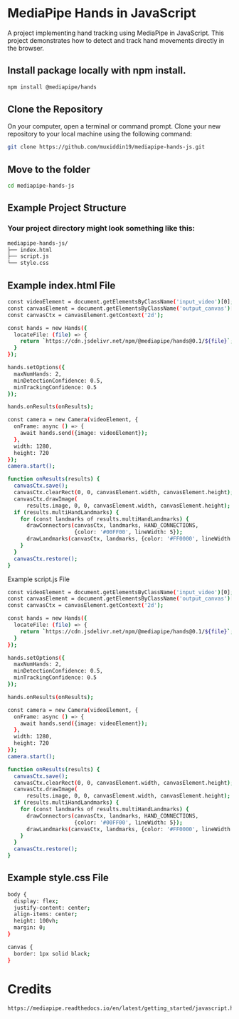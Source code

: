 # MediaPipe Hands in JavaScript

A project implementing hand tracking using MediaPipe in JavaScript. This project demonstrates how to detect and track hand movements directly in the browser.

## Install package locally with npm install. 
```bash
npm install @mediapipe/hands
```
## Clone the Repository

On your computer, open a terminal or command prompt. Clone your new repository to your local machine using the following command:

```bash
git clone https://github.com/muxiddin19/mediapipe-hands-js.git
```
## Move to the folder
```bash
cd mediapipe-hands-js
```
## Example Project Structure
### Your project directory might look something like this:
```bash
mediapipe-hands-js/
├── index.html
├── script.js
└── style.css
```
## Example index.html File
```bash
const videoElement = document.getElementsByClassName('input_video')[0];
const canvasElement = document.getElementsByClassName('output_canvas')[0];
const canvasCtx = canvasElement.getContext('2d');

const hands = new Hands({
  locateFile: (file) => {
    return `https://cdn.jsdelivr.net/npm/@mediapipe/hands@0.1/${file}`;
  }
});

hands.setOptions({
  maxNumHands: 2,
  minDetectionConfidence: 0.5,
  minTrackingConfidence: 0.5
});

hands.onResults(onResults);

const camera = new Camera(videoElement, {
  onFrame: async () => {
    await hands.send({image: videoElement});
  },
  width: 1280,
  height: 720
});
camera.start();

function onResults(results) {
  canvasCtx.save();
  canvasCtx.clearRect(0, 0, canvasElement.width, canvasElement.height);
  canvasCtx.drawImage(
      results.image, 0, 0, canvasElement.width, canvasElement.height);
  if (results.multiHandLandmarks) {
    for (const landmarks of results.multiHandLandmarks) {
      drawConnectors(canvasCtx, landmarks, HAND_CONNECTIONS,
                     {color: '#00FF00', lineWidth: 5});
      drawLandmarks(canvasCtx, landmarks, {color: '#FF0000', lineWidth: 2});
    }
  }
  canvasCtx.restore();
}

```

Example script.js File
```bash
const videoElement = document.getElementsByClassName('input_video')[0];
const canvasElement = document.getElementsByClassName('output_canvas')[0];
const canvasCtx = canvasElement.getContext('2d');

const hands = new Hands({
  locateFile: (file) => {
    return `https://cdn.jsdelivr.net/npm/@mediapipe/hands@0.1/${file}`;
  }
});

hands.setOptions({
  maxNumHands: 2,
  minDetectionConfidence: 0.5,
  minTrackingConfidence: 0.5
});

hands.onResults(onResults);

const camera = new Camera(videoElement, {
  onFrame: async () => {
    await hands.send({image: videoElement});
  },
  width: 1280,
  height: 720
});
camera.start();

function onResults(results) {
  canvasCtx.save();
  canvasCtx.clearRect(0, 0, canvasElement.width, canvasElement.height);
  canvasCtx.drawImage(
      results.image, 0, 0, canvasElement.width, canvasElement.height);
  if (results.multiHandLandmarks) {
    for (const landmarks of results.multiHandLandmarks) {
      drawConnectors(canvasCtx, landmarks, HAND_CONNECTIONS,
                     {color: '#00FF00', lineWidth: 5});
      drawLandmarks(canvasCtx, landmarks, {color: '#FF0000', lineWidth: 2});
    }
  }
  canvasCtx.restore();
}

```
## Example style.css File
```bash
body {
  display: flex;
  justify-content: center;
  align-items: center;
  height: 100vh;
  margin: 0;
}

canvas {
  border: 1px solid black;
}
```

# Credits
```bash
https://mediapipe.readthedocs.io/en/latest/getting_started/javascript.html
```


